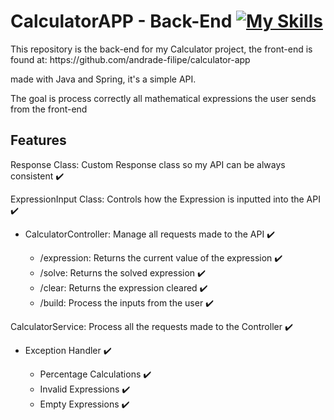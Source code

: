 # CalculatorAPP - Back-End [![My Skills](https://skillicons.dev/icons?i=java,spring)](https://skillicons.dev)
<p>This repository is the back-end for my Calculator project, the front-end is found at: https://github.com/andrade-filipe/calculator-app</p>
<p>made with Java and Spring, it's a simple API.</p>
<p>The goal is process correctly all mathematical expressions the user sends from the front-end</p>

## Features

<p>Response Class: Custom Response class so my API can be always consistent ✔️</p>
<p>ExpressionInput Class: Controls how the Expression is inputted into the API ✔️</p>
<ul>
<li>CalculatorController: Manage all requests made to the API ✔️</li>
    <ul>
        <li>/expression: Returns the current value of the expression ✔️</li>
        <li>/solve: Returns the solved expression ✔️</li>
        <li>/clear: Returns the expression cleared ✔️</li>
        <li>/build: Process the inputs from the user ✔️</li>
    </ul>
</ul>
<p>CalculatorService: Process all the requests made to the Controller ✔️</p>
<ul>
    <li>Exception Handler ✔️</li>
    <ul>
        <li>Percentage Calculations ✔️</li>
        <li>Invalid Expressions ✔️</li>
        <li>Empty Expressions ✔️</li>
    </ul>
</ul>

